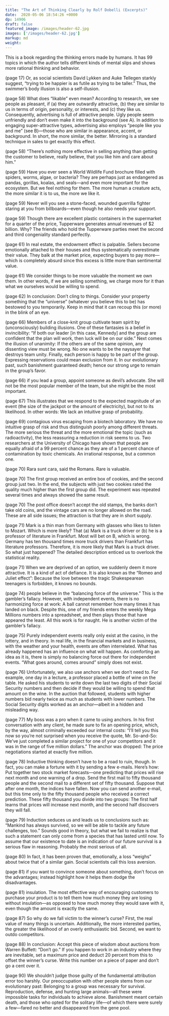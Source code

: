 ```yaml
---
title: "The Art of Thinking Clearly by Rolf Dobelli (Excerpts)"
date:  2020-05-06 18:54:26 +0000
dp: 14906
draft: false
featured_image: /images/header-62.jpg
images: ['/images/header-62.jpg']
markup: md
weight: 
---
```


This is a book regarding the thinking errors made by humans. It has 99 topics in which the author
tells different kinds of mental slips and shows more rational thinking and behavior. 



(page 17) Or, as social scientists David Lykken and Auke Tellegen starkly suggest, “trying to be happier is as futile as trying to be taller.” Thus, the swimmer’s body illusion is also a self-illusion.  

(page 58) What does “likable” even mean? According to research, we see people as pleasant, if (a) they are outwardly attractive, (b) they are similar to us in terms of origin, personality, or interests, and (c) they like us. Consequently, advertising is full of attractive people. Ugly people seem unfriendly and don’t even make it into the background (see A). In addition to engaging super-attractive types, advertising also employs “people like you and me” (see B)—those who are similar in appearance, accent, or background. In short, the more similar, the better. Mirroring is a standard technique in sales to get exactly this effect.  

(page 58) “There’s nothing more effective in selling anything than getting the customer to believe, really believe, that you like him and care about him.” 

(page 59) Have you ever seen a World Wildlife Fund brochure filled with spiders, worms, algae, or bacteria? They are perhaps just as endangered as pandas, gorillas, koalas, and seals—and even more important for the ecosystem. But we feel nothing for them. The more human a creature acts, the more similar it is to us, the more we like it.  

(page 59) Never will you see a stone-faced, wounded guerrilla fighter staring at you from billboards—even though he also needs your support.  

(page 59) Though there are excellent plastic containers in the supermarket for a quarter of the price, Tupperware generates annual revenues of \$2 billion. Why? The friends who hold the Tupperware parties meet the second and third congeniality standard perfectly.  

(page 61) In real estate, the endowment effect is palpable. Sellers become emotionally attached to their houses and thus systematically overestimate their value. They balk at the market price, expecting buyers to pay more—which is completely absurd since this excess is little more than sentimental value.  

(page 61) We consider things to be more valuable the moment we own them. In other words, if we are selling something, we charge more for it than what we ourselves would be willing to spend. 

(page 62) In conclusion: Don’t cling to things. Consider your property something that the “universe” (whatever you believe this to be) has bestowed to you temporarily. Keep in mind that it can recoup this (or more) in the blink of an eye.  

(page 66) Members of a close-knit group cultivate team spirit by (unconsciously) building illusions. One of these fantasies is a belief in invincibility: “If both our leader [in this case, Kennedy] and the group are confident that the plan will work, then luck will be on our side.” Next comes the illusion of unanimity: If the others are of the same opinion, any dissenting view must be wrong. No one wants to be the naysayer that destroys team unity. Finally, each person is happy to be part of the group. Expressing reservations could mean exclusion from it. In our evolutionary past, such banishment guaranteed death; hence our strong urge to remain in the group’s favor.  

(page 66) if you lead a group, appoint someone as devil’s advocate. She will not be the most popular member of the team, but she might be the most important.  

(page 67) This illustrates that we respond to the expected magnitude of an event (the size of the jackpot or the amount of electricity), but not to its likelihood. In other words: We lack an intuitive grasp of probability.  

(page 69) contagious virus escaping from a biotech laboratory. We have no intuitive grasp of risk and thus distinguish poorly among different threats. The more serious the threat and the more emotional the topic (such as radioactivity), the less reassuring a reduction in risk seems to us. Two researchers at the University of Chicago have shown that people are equally afraid of a 99 percent chance as they are of a 1 percent chance of contamination by toxic chemicals. An irrational response, but a common one.  

(page 70) Rara sunt cara, said the Romans. Rare is valuable.  

(page 70) The first group received an entire box of cookies, and the second group just two. In the end, the subjects with just two cookies rated the quality much higher than the first group did. The experiment was repeated several times and always showed the same result.  

(page 70) The post office doesn’t accept the old stamps, the banks don’t take old coins, and the vintage cars are no longer allowed on the road. These are all side issues; the attraction is that they are in short supply.  

(page 71) Mark is a thin man from Germany with glasses who likes to listen to Mozart. Which is more likely? That (a) Mark is a truck driver or (b) he is a professor of literature in Frankfurt. Most will bet on B, which is wrong. Germany has ten thousand times more truck drivers than Frankfurt has literature professors. Therefore, it is more likely that Mark is a truck driver. So what just happened? The detailed description enticed us to overlook the statistical reality.  

(page 71) When we are deprived of an option, we suddenly deem it more attractive. It is a kind of act of defiance. It is also known as the “Romeo and Juliet effect”: Because the love between the tragic Shakespearean teenagers is forbidden, it knows no bounds.  

(page 74) people believe in the “balancing force of the universe.” This is the gambler’s fallacy. However, with independent events, there is no harmonizing force at work: A ball cannot remember how many times it has landed on black. Despite this, one of my friends enters the weekly Mega Millions numbers into a spreadsheet, and then plays those that have appeared the least. All this work is for naught. He is another victim of the gambler’s fallacy.  

(page 75) Purely independent events really only exist at the casino, in the lottery, and in theory. In real life, in the financial markets and in business, with the weather and your health, events are often interrelated. What has already happened has an influence on what will happen. As comforting an idea as it is, there is simply no balancing force out there for independent events. “What goes around, comes around” simply does not exist.  

(page 76) Unfortunately, we also use anchors when we don’t need to. For example, one day in a lecture, a professor placed a bottle of wine on the table. He asked his students to write down the last two digits of their Social Security numbers and then decide if they would be willing to spend that amount on the wine. In the auction that followed, students with higher numbers bid nearly twice as much as students with lower numbers. The Social Security digits worked as an anchor—albeit in a hidden and misleading way.  

(page 77) My boss was a pro when it came to using anchors. In his first conversation with any client, he made sure to fix an opening price, which, by the way, almost criminally exceeded our internal costs: “I’ll tell you this now so you’re not surprised when you receive the quote, Mr. So-and-So: We’ve just completed a similar project for one of your competitors and it was in the range of five million dollars.” The anchor was dropped: The price negotiations started at exactly five million.  

(page 78) Inductive thinking doesn’t have to be a road to ruin, though. In fact, you can make a fortune with it by sending a few e-mails. Here’s how: Put together two stock market forecasts—one predicting that prices will rise next month and one warning of a drop. Send the first mail to fifty thousand people and the second mail to a different set of fifty thousand. Suppose that after one month, the indices have fallen. Now you can send another e-mail, but this time only to the fifty thousand people who received a correct prediction. These fifty thousand you divide into two groups: The first half learns that prices will increase next month, and the second half discovers they will fall.  

(page 79) Induction seduces us and leads us to conclusions such as: “Mankind has always survived, so we will be able to tackle any future challenges, too.” Sounds good in theory, but what we fail to realize is that such a statement can only come from a species that has lasted until now. To assume that our existence to date is an indication of our future survival is a serious flaw in reasoning. Probably the most serious of all.  

(page 80) In fact, it has been proven that, emotionally, a loss “weighs” about twice that of a similar gain. Social scientists call this loss aversion.  

(page 81) if you want to convince someone about something, don’t focus on the advantages; instead highlight how it helps them dodge the disadvantages.  

(page 81) insulation. The most effective way of encouraging customers to purchase your product is to tell them how much money they are losing without insulation—as opposed to how much money they would save with it, even though the amount is exactly the same.  

(page 87) So why do we fall victim to the winner’s curse? First, the real value of many things is uncertain. Additionally, the more interested parties, the greater the likelihood of an overly enthusiastic bid. Second, we want to outdo competitors.  

(page 88) In conclusion: Accept this piece of wisdom about auctions from Warren Buffett: “Don’t go.” If you happen to work in an industry where they are inevitable, set a maximum price and deduct 20 percent from this to offset the winner’s curse. Write this number on a piece of paper and don’t go a cent over it.  

(page 90) We shouldn’t judge those guilty of the fundamental attribution error too harshly. Our preoccupation with other people stems from our evolutionary past: Belonging to a group was necessary for survival. Reproduction, defense, and hunting large animals—all these were impossible tasks for individuals to achieve alone. Banishment meant certain death, and those who opted for the solitary life—of which there were surely a few—fared no better and disappeared from the gene pool.  

